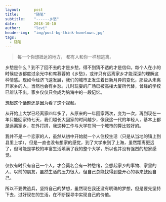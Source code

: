 ```yaml
---
layout:      post
title:       "随笔"
subtitle:    "------乡愁"
date:        2018-10-10
author:      "levi"
header-img:  "img/post-bg-think-hometown.jpg"
tags:
  - 随笔
---
```



> 每一个你想抵达的地方，
  都有人和你一样想逃离。


乡愁是什么？到不了回不去的才是乡愁，得不到猜不透的才是信仰。每个人在小的时候应该都度过余光中和席慕蓉的《乡愁》，或许只有远离家乡才能深深的理解这种情感。现如今经济飞速发展，我们的城市正发生着日新月异的变化，那些从未离开家乡的人，当然也会有乡愁。儿时玩耍的广场已被高楼大厦所代替，曾经的学校已辨认不出，家乡仅仅只会成为脑海中的一段记忆。

想起这个话题还是因为看了这个[视频](https://www.vmovier.com/55481)。


从开始上大学已经离家四年多了，从原来的一年回家两次，变为一次，再到现在一年只能回家待七天，我们越长大回家的时间越少，像我这一代的年轻人，基本上都是远离家乡，在外打拼，我这种工作与大学在同一个城市的算比较好的。

我并不是一个恋家的人，虽然从初中开始就一个人住校生活（只是从当地的镇上到县里上学），但是一直也没有想家的感觉，到了大学来到了上海，虽然距离更远了，但可能是学校的丰富生活填满了我的整个大学，所以也并没有强烈的想家感觉。

仅仅有时只有自己一个人，才会莫名会有一种愁绪，会想起家乡的事物、家里的人、以前的朋友，虽然生活的压力很大，但自己总能找得到些开心的事来鼓励自己。

所以不要做逃兵，坚持自己的梦想，虽然现在我还没有明确的梦想，但是要先坚持下去，过好现在的生活，在不断探寻中实现自己的价值。

